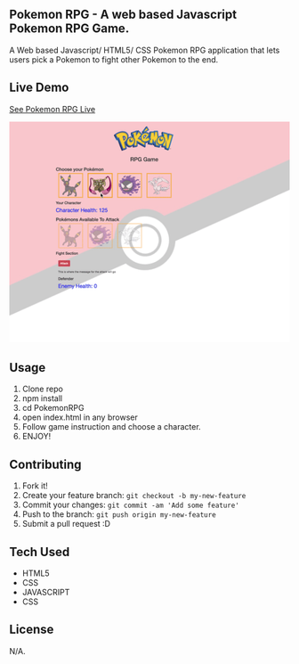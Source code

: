 ## Pokemon RPG - A web based Javascript Pokemon RPG Game.  

A Web based Javascript/ HTML5/ CSS Pokemon RPG application that lets users pick a Pokemon to fight other Pokemon to the end.

## Live Demo

[See Pokemon RPG Live](https://pokemonrpgweek4.herokuapp.com/)

![Pokemon RPG](assets/images/PokemonRPG.gif)


## Usage

1. Clone repo
2. npm install
3. cd PokemonRPG
4. open index.html in any browser
5. Follow game instruction and choose a character. 
6. ENJOY! 

## Contributing

1. Fork it!
2. Create your feature branch: `git checkout -b my-new-feature`
3. Commit your changes: `git commit -am 'Add some feature'`
4. Push to the branch: `git push origin my-new-feature`
5. Submit a pull request :D

## Tech Used 

* HTML5 
* CSS 
* JAVASCRIPT 
* CSS 

## License
N/A.
